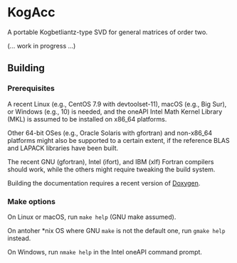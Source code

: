 # KogAcc
A portable Kogbetliantz-type SVD for general matrices of order two.

(... work in progress ...)

## Building

### Prerequisites

A recent Linux (e.g., CentOS 7.9 with devtoolset-11), macOS (e.g., Big Sur), or Windows (e.g., 10) is needed, and the oneAPI Intel Math Kernel Library (MKL) is assumed to be installed on x86_64 platforms.

Other 64-bit OSes (e.g., Oracle Solaris with gfortran) and non-x86_64 platforms might also be supported to a certain extent, if the reference BLAS and LAPACK libraries have been built.

The recent GNU (gfortran), Intel (ifort), and IBM (xlf) Fortran compilers should work, while the others might require tweaking the build system.

Building the documentation requires a recent version of [Doxygen](https://doxygen.nl).

### Make options

On Linux or macOS, run ``make help`` (GNU make assumed).

On antoher \*nix OS where GNU `make` is not the default one, run ``gmake help`` instead.

On Windows, run ``nmake help`` in the Intel oneAPI command prompt.
